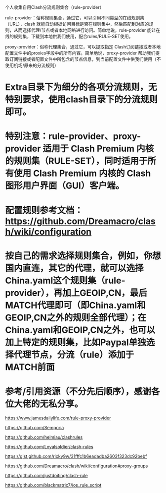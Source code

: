 个人收集自用Clash分流规则集合（rule-provider）

rule-provider：俗称规则集合，通过它，可以引用不同类型的在线规则集 （URL），clash 就能自动根据访问目标是否在规则集中，然后匹配到对应的规则，从而选择代理/节点或者本地网络进行访问。简单地说，rule-provider 能让在线的规则集，下载到本地供我们使用，配合rules/RULE-SET使用。

proxy-provider：俗称代理集合，通过它，可以提取指定 Clash订阅链接或者本地配置文件中的proxies字段中的所有内容。简单地说，proxy-provider 帮助我们提取订阅链接或者配置文件中所包含的节点信息，到当前配置文件中供我们使用（不使用机场/原来的分流规则）
# Extra目录下为细分的各项分流规则，无特别要求，使用clash目录下的分流规则即可。
# 特别注意：rule-provider、proxy-provider 适用于 Clash Premium 内核的规则集（RULE-SET），同时适用于所有使用 Clash Premium 内核的 Clash 图形用户界面（GUI）客户端。

# 配置规则参考文档： https://github.com/Dreamacro/clash/wiki/configuration

# 按自己的需求选择规则集合，例如，你想国内直连，其它的代理，就可以选择China.yaml这个规则集（rule-provider），再加上GEOIP,CN，最后MATCH代理即可（即China.yaml和GEOIP,CN之外的规则全部代理）；在China.yaml和GEOIP,CN之外，也可以加上特定的规则集，比如Paypal单独选择代理节点，分流（rule）添加于MATCH前面

# 参考/引用资源（不分先后顺序），感谢各位大佬的无私分享。

  https://www.jamesdailylife.com/rule-proxy-provider

  https://github.com/Semporia

  https://github.com/helmiau/clashrules

  https://github.com/Loyalsoldier/clash-rules

  https://gist.github.com/ricky9w/31fffc1b6eadadba2603f323dc92bebf

  https://github.com/Dreamacro/clash/wiki/configuration#proxy-groups
  
  https://github.com/justdoiting/clash-rule

  https://github.com/blackmatrix7/ios_rule_script

